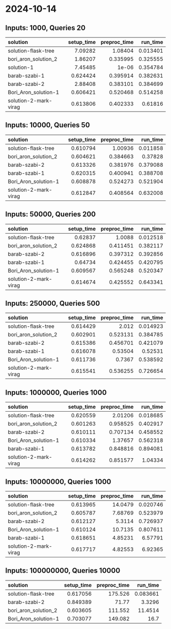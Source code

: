 # 2024-10-14

## Inputs: 1000, Queries 20

| solution              |   setup_time |   preproc_time |   run_time |
|:----------------------|-------------:|---------------:|-----------:|
| solution-flask-tree   |     7.09282  |       1.08404  |   0.013401 |
| bori_aron_solution_2  |     1.86207  |       0.335995 |   0.325555 |
| solution-1            |     7.45485  |       1e-06    |   0.354784 |
| barab-szabi-1         |     0.624424 |       0.395914 |   0.382631 |
| barab-szabi-2         |     2.88408  |       0.383101 |   0.384699 |
| Bori_Aron_solution-1  |     0.606421 |       0.520468 |   0.514258 |
| solution-2-mark-virag |     0.613806 |       0.402333 |   0.61816  |

## Inputs: 10000, Queries 50

| solution              |   setup_time |   preproc_time |   run_time |
|:----------------------|-------------:|---------------:|-----------:|
| solution-flask-tree   |     0.610794 |       1.00936  |   0.011858 |
| bori_aron_solution_2  |     0.604621 |       0.384663 |   0.37828  |
| barab-szabi-2         |     0.613326 |       0.381976 |   0.379088 |
| barab-szabi-1         |     0.620315 |       0.400941 |   0.388708 |
| Bori_Aron_solution-1  |     0.608878 |       0.524273 |   0.521904 |
| solution-2-mark-virag |     0.612847 |       0.408564 |   0.632008 |

## Inputs: 50000, Queries 200

| solution              |   setup_time |   preproc_time |   run_time |
|:----------------------|-------------:|---------------:|-----------:|
| solution-flask-tree   |     0.62837  |       1.0088   |   0.012518 |
| bori_aron_solution_2  |     0.624868 |       0.411451 |   0.382117 |
| barab-szabi-2         |     0.616896 |       0.397312 |   0.392856 |
| barab-szabi-1         |     0.64734  |       0.424455 |   0.420795 |
| Bori_Aron_solution-1  |     0.609567 |       0.565248 |   0.520347 |
| solution-2-mark-virag |     0.614674 |       0.425552 |   0.643341 |

## Inputs: 250000, Queries 500

| solution              |   setup_time |   preproc_time |   run_time |
|:----------------------|-------------:|---------------:|-----------:|
| solution-flask-tree   |     0.614429 |       2.012    |   0.014923 |
| bori_aron_solution_2  |     0.602901 |       0.523131 |   0.384785 |
| barab-szabi-2         |     0.615386 |       0.456701 |   0.421079 |
| barab-szabi-1         |     0.616078 |       0.53504  |   0.52531  |
| Bori_Aron_solution-1  |     0.611736 |       0.7367   |   0.538592 |
| solution-2-mark-virag |     0.615541 |       0.536255 |   0.726654 |

## Inputs: 1000000, Queries 1000

| solution              |   setup_time |   preproc_time |   run_time |
|:----------------------|-------------:|---------------:|-----------:|
| solution-flask-tree   |     0.620559 |       2.01206  |   0.018685 |
| bori_aron_solution_2  |     0.601263 |       0.958525 |   0.402917 |
| barab-szabi-2         |     0.610111 |       0.707134 |   0.458552 |
| Bori_Aron_solution-1  |     0.610334 |       1.37657  |   0.562318 |
| barab-szabi-1         |     0.613782 |       0.848816 |   0.894081 |
| solution-2-mark-virag |     0.614262 |       0.851577 |   1.04334  |

## Inputs: 10000000, Queries 1000

| solution              |   setup_time |   preproc_time |   run_time |
|:----------------------|-------------:|---------------:|-----------:|
| solution-flask-tree   |     0.613965 |       14.0479  |   0.020746 |
| bori_aron_solution_2  |     0.605787 |        7.68769 |   0.523979 |
| barab-szabi-2         |     0.612127 |        5.3114  |   0.726937 |
| Bori_Aron_solution-1  |     0.610124 |       10.7135  |   0.807611 |
| barab-szabi-1         |     0.618651 |        4.85231 |   6.57791  |
| solution-2-mark-virag |     0.617717 |        4.82553 |   6.92365  |

## Inputs: 100000000, Queries 10000

| solution             |   setup_time |   preproc_time |   run_time |
|:---------------------|-------------:|---------------:|-----------:|
| solution-flask-tree  |     0.617056 |        175.526 |   0.083661 |
| barab-szabi-2        |     0.849389 |         71.77  |   3.3296   |
| bori_aron_solution_2 |     0.603605 |        111.552 |  11.4514   |
| Bori_Aron_solution-1 |     0.703077 |        149.082 |  16.7      |